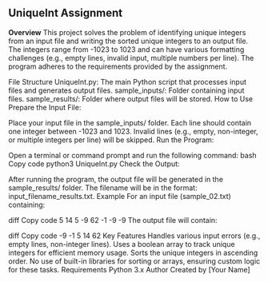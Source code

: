 ## UniqueInt Assignment
**Overview**
This project solves the problem of identifying unique integers from an input file and writing the sorted unique integers to an output file. The integers range from -1023 to 1023 and can have various formatting challenges (e.g., empty lines, invalid input, multiple numbers per line). The program adheres to the requirements provided by the assignment.

File Structure
UniqueInt.py: The main Python script that processes input files and generates output files.
sample_inputs/: Folder containing input files.
sample_results/: Folder where output files will be stored.
How to Use
Prepare the Input File:

Place your input file in the sample_inputs/ folder. Each line should contain one integer between -1023 and 1023. Invalid lines (e.g., empty, non-integer, or multiple integers per line) will be skipped.
Run the Program:

Open a terminal or command prompt and run the following command:
bash
Copy code
python3 UniqueInt.py
Check the Output:

After running the program, the output file will be generated in the sample_results/ folder. The filename will be in the format: input_filename_results.txt.
Example
For an input file (sample_02.txt) containing:

diff
Copy code
5
14
5
-9
62
-1
-9
-9
The output file will contain:

diff
Copy code
-9
-1
5
14
62
Key Features
Handles various input errors (e.g., empty lines, non-integer lines).
Uses a boolean array to track unique integers for efficient memory usage.
Sorts the unique integers in ascending order.
No use of built-in libraries for sorting or arrays, ensuring custom logic for these tasks.
Requirements
Python 3.x
Author
Created by [Your Name]